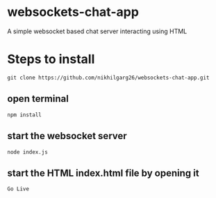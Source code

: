 # websockets-chat-app
A simple websocket based chat server interacting using HTML

# Steps to install
`git clone https://github.com/nikhilgarg26/websockets-chat-app.git`

## open terminal 
`npm install`

## start the websocket server
`node index.js`

## start the HTML index.html file by opening it
`Go Live`
